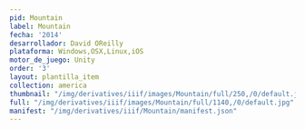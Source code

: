 ```yaml
---
pid: Mountain
label: Mountain
fecha: '2014'
desarrollador: David OReilly
plataforma: Windows,OSX,Linux,iOS
motor_de_juego: Unity
order: '3'
layout: plantilla_item
collection: america
thumbnail: "/img/derivatives/iiif/images/Mountain/full/250,/0/default.jpg"
full: "/img/derivatives/iiif/images/Mountain/full/1140,/0/default.jpg"
manifest: "/img/derivatives/iiif/Mountain/manifest.json"
---
```

